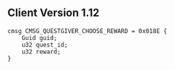 ## Client Version 1.12

```rust,ignore
cmsg CMSG_QUESTGIVER_CHOOSE_REWARD = 0x018E {
    Guid guid;    
    u32 quest_id;    
    u32 reward;    
}

```
